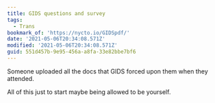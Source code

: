 ```yaml
---
title: GIDS questions and survey
tags:
  - Trans
bookmark_of: 'https://nycto.io/GIDSpdf/'
date: '2021-05-06T20:34:08.571Z'
modified: '2021-05-06T20:34:08.571Z'
guid: 551d457b-9e95-456a-a8fa-33e82bbe7bf6
---
```

Someone uploaded all the docs that GIDS forced upon them when they attended. 

All of this just to start maybe being allowed to be yourself. 
